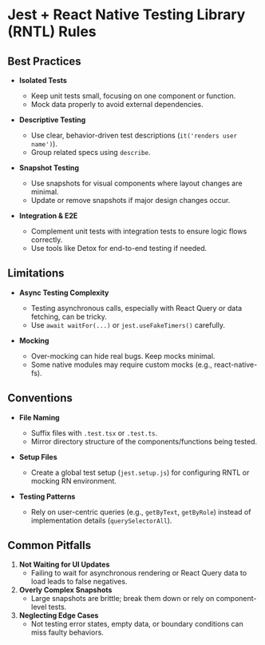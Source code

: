 # Jest + React Native Testing Library (RNTL) Rules

## Best Practices
- **Isolated Tests**  
  - Keep unit tests small, focusing on one component or function.  
  - Mock data properly to avoid external dependencies.

- **Descriptive Testing**  
  - Use clear, behavior-driven test descriptions (`it('renders user name')`).  
  - Group related specs using `describe`.

- **Snapshot Testing**  
  - Use snapshots for visual components where layout changes are minimal.  
  - Update or remove snapshots if major design changes occur.

- **Integration & E2E**  
  - Complement unit tests with integration tests to ensure logic flows correctly.  
  - Use tools like Detox for end-to-end testing if needed.

## Limitations
- **Async Testing Complexity**  
  - Testing asynchronous calls, especially with React Query or data fetching, can be tricky.  
  - Use `await waitFor(...)` or `jest.useFakeTimers()` carefully.

- **Mocking**  
  - Over-mocking can hide real bugs. Keep mocks minimal.  
  - Some native modules may require custom mocks (e.g., react-native-fs).

## Conventions
- **File Naming**  
  - Suffix files with `.test.tsx` or `.test.ts`.  
  - Mirror directory structure of the components/functions being tested.

- **Setup Files**  
  - Create a global test setup (`jest.setup.js`) for configuring RNTL or mocking RN environment.

- **Testing Patterns**  
  - Rely on user-centric queries (e.g., `getByText`, `getByRole`) instead of implementation details (`querySelectorAll`).

## Common Pitfalls
1. **Not Waiting for UI Updates**  
   - Failing to wait for asynchronous rendering or React Query data to load leads to false negatives.
2. **Overly Complex Snapshots**  
   - Large snapshots are brittle; break them down or rely on component-level tests.
3. **Neglecting Edge Cases**  
   - Not testing error states, empty data, or boundary conditions can miss faulty behaviors.
